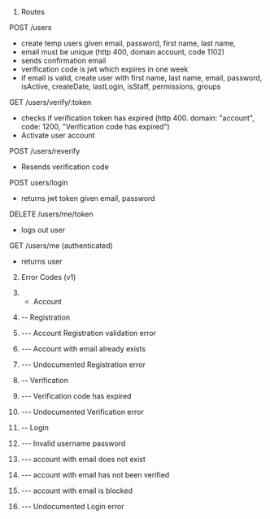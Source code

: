 1. Routes

POST /users
- create temp users given email, password, first name, last name, 
- email must be unique (http 400, domain account, code 1102)
- sends confirmation email
- verification code is jwt which expires in one week
- if email is valid, create user with first name, last name, email, password, isActive, createDate, lastLogin, isStaff, permissions, groups

GET /users/verify/:token
- checks if verification token has expired (http 400. domain: "account", code: 1200, "Verification code has expired")
- Activate user account

POST /users/reverify
- Resends verification code

POST users/login
- returns jwt token given email, password

DELETE /users/me/token
- logs out user

GET /users/me (authenticated)
- returns user


2. Error Codes (v1)
  
10000. - Account
11000. -- Registration
11010. --- Account Registration validation error
11020. --- Account with email already exists
11999. --- Undocumented Registration error
12000. -- Verification
12010. --- Verification code has expired
12999. --- Undocumented Verification error
13000. -- Login
13010. --- Invalid username password
13020. --- account with email does not exist
13030. --- account with email has not been verified
13040. --- account with email is blocked
13999. --- Undocumented Login error